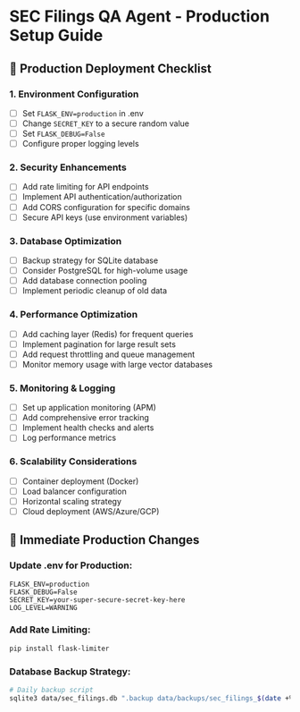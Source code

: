 # SEC Filings QA Agent - Production Setup Guide

## 🚀 Production Deployment Checklist

### 1. Environment Configuration
- [ ] Set `FLASK_ENV=production` in .env
- [ ] Change `SECRET_KEY` to a secure random value
- [ ] Set `FLASK_DEBUG=False`
- [ ] Configure proper logging levels

### 2. Security Enhancements
- [ ] Add rate limiting for API endpoints
- [ ] Implement API authentication/authorization
- [ ] Add CORS configuration for specific domains
- [ ] Secure API keys (use environment variables)

### 3. Database Optimization
- [ ] Backup strategy for SQLite database
- [ ] Consider PostgreSQL for high-volume usage
- [ ] Add database connection pooling
- [ ] Implement periodic cleanup of old data

### 4. Performance Optimization
- [ ] Add caching layer (Redis) for frequent queries
- [ ] Implement pagination for large result sets
- [ ] Add request throttling and queue management
- [ ] Monitor memory usage with large vector databases

### 5. Monitoring & Logging
- [ ] Set up application monitoring (APM)
- [ ] Add comprehensive error tracking
- [ ] Implement health checks and alerts
- [ ] Log performance metrics

### 6. Scalability Considerations
- [ ] Container deployment (Docker)
- [ ] Load balancer configuration
- [ ] Horizontal scaling strategy
- [ ] Cloud deployment (AWS/Azure/GCP)

## 🔧 Immediate Production Changes

### Update .env for Production:
```env
FLASK_ENV=production
FLASK_DEBUG=False
SECRET_KEY=your-super-secure-secret-key-here
LOG_LEVEL=WARNING
```

### Add Rate Limiting:
```bash
pip install flask-limiter
```

### Database Backup Strategy:
```bash
# Daily backup script
sqlite3 data/sec_filings.db ".backup data/backups/sec_filings_$(date +%Y%m%d).db"
```
